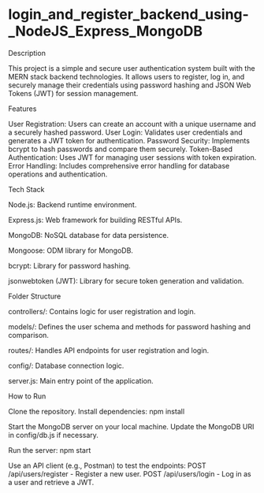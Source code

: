 # login_and_register_backend_using-_NodeJS_Express_MongoDB

Description

This project is a simple and secure user authentication system built with the MERN stack backend technologies. It allows users to register, log in, and securely manage their credentials using password hashing and JSON Web Tokens (JWT) for session management.

Features

User Registration: Users can create an account with a unique username and a securely hashed password.
User Login: Validates user credentials and generates a JWT token for authentication.
Password Security: Implements bcrypt to hash passwords and compare them securely.
Token-Based Authentication: Uses JWT for managing user sessions with token expiration.
Error Handling: Includes comprehensive error handling for database operations and authentication.

Tech Stack

Node.js: Backend runtime environment.

Express.js: Web framework for building RESTful APIs.

MongoDB: NoSQL database for data persistence.

Mongoose: ODM library for MongoDB.

bcrypt: Library for password hashing.

jsonwebtoken (JWT): Library for secure token generation and validation.


Folder Structure

controllers/: Contains logic for user registration and login.

models/: Defines the user schema and methods for password hashing and comparison.

routes/: Handles API endpoints for user registration and login.

config/: Database connection logic.

server.js: Main entry point of the application.

How to Run

Clone the repository.
Install dependencies: 
npm install

Start the MongoDB server on your local machine.
Update the MongoDB URI in config/db.js if necessary.

Run the server:
npm start

Use an API client (e.g., Postman) to test the endpoints:
POST /api/users/register - Register a new user.
POST /api/users/login - Log in as a user and retrieve a JWT.
